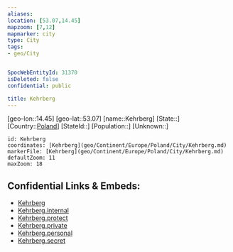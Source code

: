 ```yaml
---
aliases: 
location: [53.07,14.45]
mapzoom: [7,12] 
mapmarker: city 
type: City
tags:
- geo/City


SpocWebEntityId: 31370
isDeleted: false
confidential: public

title: Kehrberg
---
```

[geo-lon::14.45]
[geo-lat::53.07]
[name::Kehrberg]
[State::]
[Country::[Poland](geo/Continent/Europe/Poland.md)]
[StateId::]
[Population::]
[Unknown::]


```leaflet
id: Kehrberg
coordinates: [Kehrberg](geo/Continent/Europe/Poland/City/Kehrberg.md)
markerFile: [Kehrberg](geo/Continent/Europe/Poland/City/Kehrberg.md)
defaultZoom: 11 
maxZoom: 18
```


## Confidential Links & Embeds: 
- [Kehrberg](../../../../../../_public/geo/Continent/Europe/Poland/City/Kehrberg.md) 
- [Kehrberg.internal](../../../../../../_internal/geo/Continent/Europe/Poland/City/Kehrberg.internal.md) 
- [Kehrberg.protect](../../../../../../_protect/geo/Continent/Europe/Poland/City/Kehrberg.protect.md) 
- [Kehrberg.private](../../../../../../_private/geo/Continent/Europe/Poland/City/Kehrberg.private.md) 
- [Kehrberg.personal](../../../../../../_personal/geo/Continent/Europe/Poland/City/Kehrberg.personal.md) 
- [Kehrberg.secret](../../../../../../_secret/geo/Continent/Europe/Poland/City/Kehrberg.secret.md) 
